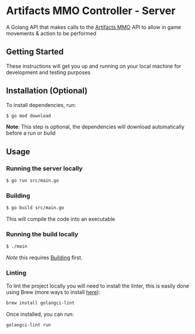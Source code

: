 # Artifacts MMO Controller - Server

A Golang API that makes calls to the [Artifacts MMO](https://artifactsmmo.com/) API to allow in game movements & action to be performed

## Getting Started

These instructions will get you up and running on your local machine for development and testing purposes

## Installation (Optional)

To install dependencies, run:

```sh
$ go mod download
```
**Note**: This step is optional, the dependencies will download automatically before a run or build

## Usage

### Running the server locally

```sh
$ go run src/main.go
```

### Building

```sh
$ go build src/main.go
```

This will compile the code into an executable

### Running the build locally

```sh
$ ./main
```

*Note* this requires [Building](#building) first.

### Linting

To lint the project locally you will need to install the linter, this is easily done using Brew (more ways to install [here](https://golangci-lint.run/welcome/install/)):

```sh
brew install golangci-lint
```

Once installed, you can run:

```sh
golangci-lint run
```
